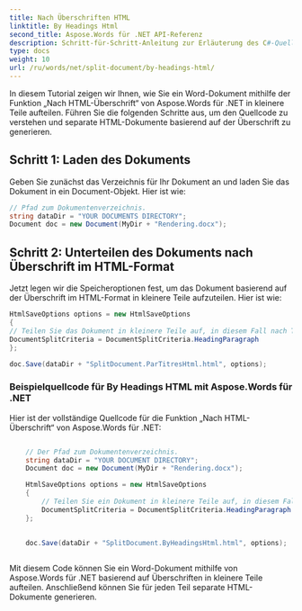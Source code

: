 ```yaml
---
title: Nach Überschriften HTML
linktitle: By Headings Html
second_title: Aspose.Words für .NET API-Referenz
description: Schritt-für-Schritt-Anleitung zur Erläuterung des C#-Quellcodes der By Heading HTML-Funktion von Aspose.Words für .NET
type: docs
weight: 10
url: /ru/words/net/split-document/by-headings-html/
---
```

In diesem Tutorial zeigen wir Ihnen, wie Sie ein Word-Dokument mithilfe der Funktion „Nach HTML-Überschrift“ von Aspose.Words für .NET in kleinere Teile aufteilen. Führen Sie die folgenden Schritte aus, um den Quellcode zu verstehen und separate HTML-Dokumente basierend auf der Überschrift zu generieren.

## Schritt 1: Laden des Dokuments

Geben Sie zunächst das Verzeichnis für Ihr Dokument an und laden Sie das Dokument in ein Document-Objekt. Hier ist wie:

```csharp
// Pfad zum Dokumentenverzeichnis.
string dataDir = "YOUR DOCUMENTS DIRECTORY";
Document doc = new Document(MyDir + "Rendering.docx");
```

## Schritt 2: Unterteilen des Dokuments nach Überschrift im HTML-Format

Jetzt legen wir die Speicheroptionen fest, um das Dokument basierend auf der Überschrift im HTML-Format in kleinere Teile aufzuteilen. Hier ist wie:

```csharp
HtmlSaveOptions options = new HtmlSaveOptions
{
// Teilen Sie das Dokument in kleinere Teile auf, in diesem Fall nach Titel.
DocumentSplitCriteria = DocumentSplitCriteria.HeadingParagraph
};

doc.Save(dataDir + "SplitDocument.ParTitresHtml.html", options);
```

### Beispielquellcode für By Headings HTML mit Aspose.Words für .NET

Hier ist der vollständige Quellcode für die Funktion „Nach HTML-Überschrift“ von Aspose.Words für .NET:

```csharp

	// Der Pfad zum Dokumentenverzeichnis.
	string dataDir = "YOUR DOCUMENT DIRECTORY";
	Document doc = new Document(MyDir + "Rendering.docx");

	HtmlSaveOptions options = new HtmlSaveOptions
	{
		// Teilen Sie ein Dokument in kleinere Teile auf, in diesem Fall nach Überschrift.
		DocumentSplitCriteria = DocumentSplitCriteria.HeadingParagraph
	};
	

	doc.Save(dataDir + "SplitDocument.ByHeadingsHtml.html", options);
	

```

Mit diesem Code können Sie ein Word-Dokument mithilfe von Aspose.Words für .NET basierend auf Überschriften in kleinere Teile aufteilen. Anschließend können Sie für jeden Teil separate HTML-Dokumente generieren.

